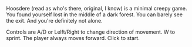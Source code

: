 Hoosdere (read as who's there, original, I know) is a minimal creepy game.
You found yourself lost in the middle of a dark forest. You can barely see the exit. And you're definitely not alone.

Controls are A/D or Lelft/Right to change direction of movement. W to sprint. The player always moves forward. Click to start.